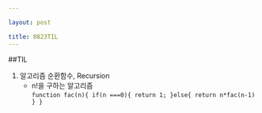 ```yaml
---

layout: post

title: 0823TIL
---
```


##TIL

1. 알고리즘
    순환함수, Recursion
    - n!을 구하는 알고리즘<br>
    `function fac(n){
    if(n ===0){
        return 1;
    }else{
        return n*fac(n-1)
    }
    }`
